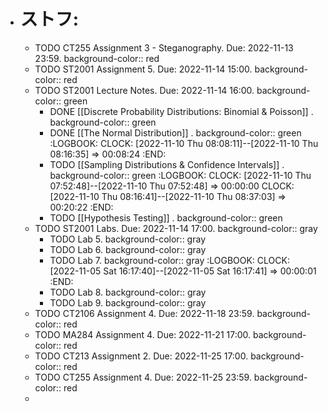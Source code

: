 - # ストフ:
	- TODO CT255 Assignment 3 - Steganography. Due: 2022-11-13 23:59.
	  background-color:: red
	- TODO ST2001 Assignment 5. Due: 2022-11-14 15:00.
	  background-color:: red
	- TODO ST2001 Lecture Notes. Due: 2022-11-14 16:00.
	  background-color:: green
		- DONE [[Discrete Probability Distributions: Binomial & Poisson]] .
		  background-color:: green
		- DONE [[The Normal Distribution]] .
		  background-color:: green
		  :LOGBOOK:
		  CLOCK: [2022-11-10 Thu 08:08:11]--[2022-11-10 Thu 08:16:35] =>  00:08:24
		  :END:
		- TODO [[Sampling Distributions & Confidence Intervals]] .
		  background-color:: green
		  :LOGBOOK:
		  CLOCK: [2022-11-10 Thu 07:52:48]--[2022-11-10 Thu 07:52:48] =>  00:00:00
		  CLOCK: [2022-11-10 Thu 08:16:41]--[2022-11-10 Thu 08:37:03] =>  00:20:22
		  :END:
		- TODO [[Hypothesis Testing]] .
		  background-color:: green
	- TODO ST2001 Labs. Due: 2022-11-14 17:00.
	  background-color:: gray
		- TODO Lab 5.
		  background-color:: gray
		- TODO Lab 6.
		  background-color:: gray
		- TODO Lab 7.
		  background-color:: gray
		  :LOGBOOK:
		  CLOCK: [2022-11-05 Sat 16:17:40]--[2022-11-05 Sat 16:17:41] =>  00:00:01
		  :END:
		- TODO Lab 8.
		  background-color:: gray
		- TODO Lab 9.
		  background-color:: gray
	- TODO CT2106 Assignment 4. Due: 2022-11-18 23:59.
	  background-color:: red
	- TODO MA284 Assignment 4. Due: 2022-11-21 17:00.
	  background-color:: red
	- TODO CT213 Assignment 2. Due: 2022-11-25 17:00.
	  background-color:: red
	- TODO CT255 Assignment 4. Due: 2022-11-25 23:59.
	  background-color:: red
	-